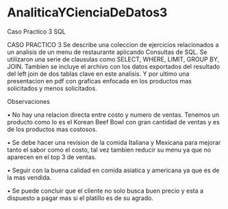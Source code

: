 # AnaliticaYCienciaDeDatos3
Caso Practico 3 SQL


CASO PRACTICO 3
Se describe una coleccion de ejercicios relacionados a un analisis de un menu de restaurante aplicando Consultas de SQL. Se utilizaron una serie de clausulas como SELECT, WHERE, LIMIT, GROUP BY, JOIN. Tambien se incluye el archivo con los datos exportados del resultado del left join de dos tablas clave en este analisis. Y por ultimo una presentacion en pdf con graficas enfocada en los productos mas solicitados y menos solicitados.

Observaciones

• No hay una relacion directa entre costo y numero de ventas. Tenemos un producto como lo es el Korean Beef Bowl con gran cantidad de ventas y es de los productos mas costosos.

• Se debe hacer una revision de la comida Italiana y Mexicana para mejorar tanto el sabor como el costo, tal vez tambien reducir su menu ya que no aparecen en el top 3 de ventas.

• Seguir con la buena calidad en comida asiatica y americana ya que es de la mas vendida.

• Se puede concluir que el cliente no solo busca buen precio y esta a dispuesto a pagar mas si el platillo es de su agrado.
